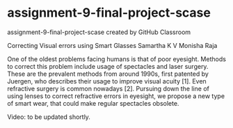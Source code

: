# assignment-9-final-project-scase
assignment-9-final-project-scase created by GitHub Classroom

Correcting Visual errors using Smart Glasses
Samartha K V	Monisha Raja


One of the oldest problems facing humans is that of poor eyesight. Methods to correct this problem include usage of spectacles and laser surgery. These are the prevalent methods from around 1990s, first patented by Juergen, who describes their usage to improve visual acuity [1]. Even refractive surgery is common nowadays [2]. Pursuing down the line of using lenses to correct refractive errors in eyesight, we propose a new type of smart wear, that could make regular spectacles obsolete. 

Video: to be updated shortly.
